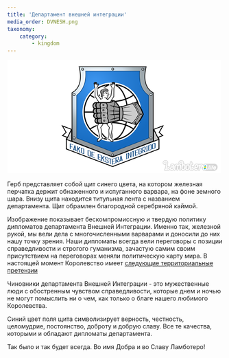 ```yaml
---
title: 'Департамент внешней интеграции'
media_order: DVNESH.png
taxonomy:
    category:
        - kingdom
---
```


![](DVNESH.png)

Герб представляет собой щит синего цвета, на котором железная перчатка держит обнаженного и испуганного варвара, на фоне земного шара. Внизу щита находится титульная лента с названием департамента. Щит обрамлен благородной серебряной каймой.

Изображение показывает бескомпромиссную и твердую политику дипломатов департамента Внешней Интеграции. Именно так, железной рукой, мы вели дела с многочисленными варварами и доносили до них нашу точку зрения. Наши дипломаты всегда вели переговоры с позиции справедливости и строгого гуманизма, зачастую самим своим присутствием на переговорах меняли политическую карту мира.
В настоящей момент Королевство имеет [следующие территориальные  претензии](http://lambopedia.ru/ru/svyashennoe-korolevstvo-lambotero/nashi-ministerstva/ministerstvo-integracii/departament-vneshnei-integracii/svyashennye-territorialnye-pretenzii-korolevstva-lambotero-v-evrope)

Чиновники департамента Внешней Интеграции - это мужественные люди с обостренным чувством справедливости, которые днем и ночью не могут помыслить ни о чем, как только о благе нашего любимого Королевства.

Синий цвет поля щита символизирует верность, честность, целомудрие, постоянство, доброту и добрую славу. Все те качества, которыми и обладают дипломаты департамента.

Так было и так будет всегда. Во имя Добра и во Славу Ламботеро!